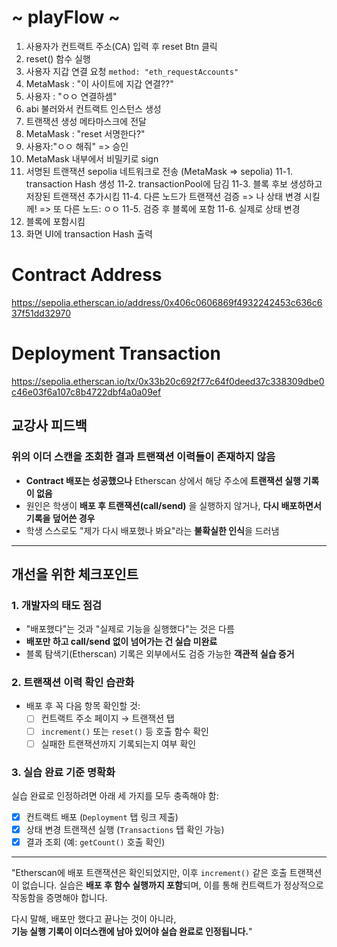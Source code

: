 # ~ playFlow ~

1. 사용자가 컨트랙트 주소(CA) 입력 후 reset Btn 클릭
2. reset() 함수 실행
3. 사용자 지갑 연결 요청 `method: "eth_requestAccounts"`
4. MetaMask : "이 사이트에 지갑 연결??"
5. 사용자 : "ㅇㅇ 연결하셈"
6. abi 불러와서 컨트랙트 인스턴스 생성
7. 트랜잭션 생성 메타마스크에 전달
8. MetaMask : "reset 서명한다?"
9. 사용자:"ㅇㅇ 해줘" => 승인
10. MetaMask 내부에서 비밀키로 sign
11. 서명된 트랜잭션 sepolia 네트워크로 전송 (MetaMask => sepolia)
    11-1. transaction Hash 생성
    11-2. transactionPool에 담김
    11-3. 블록 후보 생성하고 저장된 트랜잭션 추가시킴
    11-4. 다른 노드가 트랜잭션 검증 => 나 상태 변경 시킬께! => 또 다른 노드: ㅇㅇ
    11-5. 검증 후 블록에 포함
    11-6. 실제로 상태 변경
12. 블록에 포함시킴
13. 화면 UI에 transaction Hash 출력

# Contract Address

https://sepolia.etherscan.io/address/0x406c0606869f4932242453c636c637f51dd32970

# Deployment Transaction

https://sepolia.etherscan.io/tx/0x33b20c692f77c64f0deed37c338309dbe0c46e03f6a107c8b4722dbf4a0a09ef

## 교강사 피드백

### 위의 이더 스캔을 조회한 결과 트랜잭션 이력들이 존재하지 않음

- **Contract 배포는 성공했으나** Etherscan 상에서 해당 주소에 **트랜잭션 실행 기록이 없음**
- 원인은 학생이 **배포 후 트랜잭션(call/send)** 을 실행하지 않거나, **다시 배포하면서 기록을 덮어쓴 경우**
- 학생 스스로도 "제가 다시 배포했나 봐요"라는 **불확실한 인식**을 드러냄

---

## 개선을 위한 체크포인트

### 1. **개발자의 태도 점검**

- "배포했다"는 것과 "실제로 기능을 실행했다"는 것은 다름
- **배포만 하고 call/send 없이 넘어가는 건 실습 미완료**
- 블록 탐색기(Etherscan) 기록은 외부에서도 검증 가능한 **객관적 실습 증거**

### 2. **트랜잭션 이력 확인 습관화**

- 배포 후 꼭 다음 항목 확인할 것:
  - [ ] 컨트랙트 주소 페이지 → 트랜잭션 탭
  - [ ] `increment()` 또는 `reset()` 등 호출 함수 확인
  - [ ] 실패한 트랜잭션까지 기록되는지 여부 확인

### 3. **실습 완료 기준 명확화**

실습 완료로 인정하려면 아래 세 가지를 모두 충족해야 함:

- [x] 컨트랙트 배포 (`Deployment` 탭 링크 제출)
- [x] 상태 변경 트랜잭션 실행 (`Transactions` 탭 확인 가능)
- [x] 결과 조회 (예: `getCount()` 호출 확인)

---

"Etherscan에 배포 트랜잭션은 확인되었지만, 이후 `increment()` 같은 호출 트랜잭션이 없습니다. 실습은 **배포 후 함수 실행까지 포함**되며, 이를 통해 컨트랙트가 정상적으로 작동함을 증명해야 합니다.

다시 말해, 배포만 했다고 끝나는 것이 아니라,  
**기능 실행 기록이 이더스캔에 남아 있어야 실습 완료로 인정됩니다.**"
